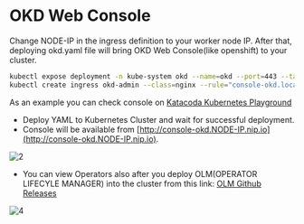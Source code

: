 # OKD Web Console
Change NODE-IP in the ingress definition to your worker node IP. After that, deploying okd.yaml file will bring OKD Web Console(like openshift) to your cluster.

```bash
kubectl expose deployment -n kube-system okd --name=okd --port=443 --target-port=8443
kubectl create ingress okd-admin --class=nginx --rule="console-okd.local.gd/*=okd:443" --rule="console-okd.NODE-IP.nip.io/*=okd:443" -n kube-system
```

As an example you can check console on [Katacoda Kubernetes Playground](https://www.katacoda.com/courses/kubernetes/playground)
- Deploy YAML to Kubernetes Cluster and wait for successful deployment.
- Console will be available from [http://console-okd.NODE-IP.nip.io](http://console-okd.NODE-IP.nip.io).

![2](https://user-images.githubusercontent.com/59168275/91818221-2d475b00-ec3e-11ea-9686-30043f653c3a.png)

- You can view Operators also after you deploy OLM(OPERATOR LIFECYLE MANAGER) into the cluster from this link: [OLM Github Releases](https://github.com/operator-framework/operator-lifecycle-manager/releases/)

![4](https://user-images.githubusercontent.com/59168275/91818268-30424b80-ec3e-11ea-96dd-4dd275ed4758.png)
